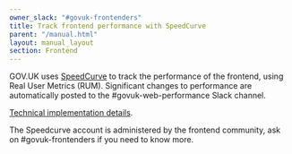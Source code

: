 ```yaml
---
owner_slack: "#govuk-frontenders"
title: Track frontend performance with SpeedCurve
parent: "/manual.html"
layout: manual_layout
section: Frontend
---
```


GOV.UK uses [SpeedCurve](https://speedcurve.com/) to track the performance of the frontend, using Real User Metrics (RUM). Significant changes to performance are automatically posted to the #govuk-web-performance Slack channel.

[Technical implementation details](/repos/govuk_publishing_components/real-user-metrics.html).

The Speedcurve account is administered by the frontend community, ask on #govuk-frontenders if you need to know more.
